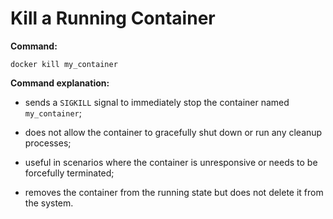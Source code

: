 # Kill a Running Container

**Command:**

```commandline
docker kill my_container
```

**Command explanation:**

* sends a `SIGKILL` signal to immediately stop the container named `my_container`;
* does not allow the container to gracefully shut down or run any cleanup processes;
* useful in scenarios where the container is unresponsive or needs to be forcefully terminated;


* removes the container from the running state but does not delete it from the system.
